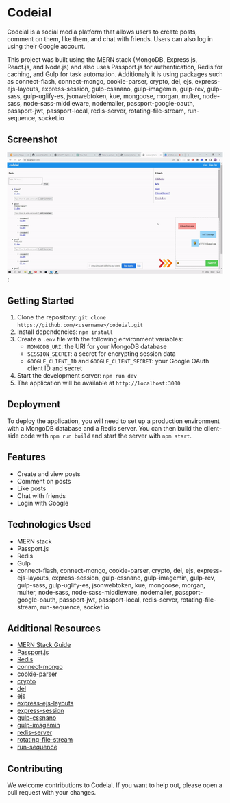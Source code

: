 # Codeial

Codeial is a social media platform that allows users to create posts, comment on them, like them, and chat with friends. Users can also log in using their Google account.

This project was built using the MERN stack (MongoDB, Express.js, React.js, and Node.js) and also uses Passport.js for authentication, Redis for caching, and Gulp for task automation. Additionaly it is using packages such as connect-flash, connect-mongo, cookie-parser, crypto, del, ejs, express-ejs-layouts, express-session, gulp-cssnano, gulp-imagemin, gulp-rev, gulp-sass, gulp-uglify-es, jsonwebtoken, kue, mongoose, morgan, multer, node-sass, node-sass-middleware, nodemailer, passport-google-oauth, passport-jwt, passport-local, redis-server, rotating-file-stream, run-sequence, socket.io
## Screenshot
![screenshot of codeial](./public/assets/gif/codeial.gif);
## Getting Started

1. Clone the repository: `git clone https://github.com/<username>/codeial.git`
2. Install dependencies: `npm install`
3. Create a `.env` file with the following environment variables:
   - `MONGODB_URI`: the URI for your MongoDB database
   - `SESSION_SECRET`: a secret for encrypting session data
   - `GOOGLE_CLIENT_ID` and `GOOGLE_CLIENT_SECRET`: your Google OAuth client ID and secret
4. Start the development server: `npm run dev`
5. The application will be available at `http://localhost:3000`

## Deployment

To deploy the application, you will need to set up a production environment with a MongoDB database and a Redis server. You can then build the client-side code with `npm run build` and start the server with `npm start`.

## Features

- Create and view posts
- Comment on posts
- Like posts
- Chat with friends
- Login with Google

## Technologies Used
- MERN stack
- Passport.js
- Redis
- Gulp
- connect-flash, connect-mongo, cookie-parser, crypto, del, ejs, express-ejs-layouts, express-session, gulp-cssnano, gulp-imagemin, gulp-rev, gulp-sass, gulp-uglify-es, jsonwebtoken, kue, mongoose, morgan, multer, node-sass, node-sass-middleware, nodemailer, passport-google-oauth, passport-jwt, passport-local, redis-server, rotating-file-stream, run-sequence, socket.io

## Additional Resources

- [MERN Stack Guide](https://blog.logrocket.com/mern-stack-a-guide-to-setting-up-a-full-stack-react-redux-app-using-mongodb-express-js-react-js-and-node-js/)
- [Passport.js](http://www.passportjs.org/)
- [Redis](https://redis.io/)
- [connect-mongo](https://www.npmjs.com/package/connect-mongo)
- [cookie-parser](https://www.npmjs.com/package/cookie-parser)
- [crypto](https://nodejs.org/api/crypto.html)
- [del](https://www.npmjs.com/package/del)
- [ejs](https://www.npmjs.com/package/ejs)
- [express-ejs-layouts](https://www.npmjs.com/package/express-ejs-layouts)
- [express-session](https://www.npmjs.com/package/express-session)
- [gulp-cssnano](https://www.npmjs.com/package/gulp-cssnano)
- [gulp-imagemin](https://www.npmjs.com/package/gulp-imagemin)
- [redis-server](https://www.npmjs.com/package/redis-server)
- [rotating-file-stream](https://www.npmjs.com/package/rotating-file-stream)
- [run-sequence](https://www.npmjs.com/package/run-sequence)

## Contributing

We welcome contributions to Codeial. If you want to help out, please open a pull request with your changes.
